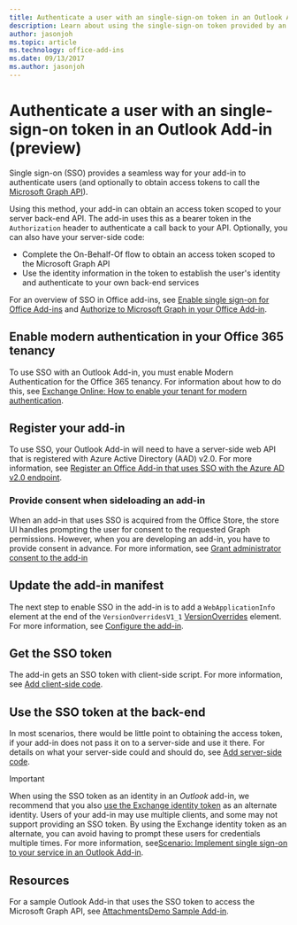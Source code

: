 ```yaml
---
title: Authenticate a user with an single-sign-on token in an Outlook Add-in | Microsoft Docs
description: Learn about using the single-sign-on token provided by an Outlook Add-in to implement SSO with your service.
author: jasonjoh
ms.topic: article
ms.technology: office-add-ins
ms.date: 09/13/2017
ms.author: jasonjoh
---
```


# Authenticate a user with an single-sign-on token in an Outlook Add-in (preview)

Single sign-on (SSO) provides a seamless way for your add-in to authenticate users (and optionally to obtain access tokens to call the [Microsoft Graph API](https://developer.microsoft.com/en-us/graph/docs/concepts/overview)). 

Using this method, your add-in can obtain an access token scoped to your server back-end API. The add-in uses this as a bearer token in the `Authorization` header to authenticate a call back to your API. Optionally, you can also have your server-side code:

- Complete the On-Behalf-Of flow to obtain an access token scoped to the Microsoft Graph API
- Use the identity information in the token to establish the user's identity and authenticate to your own back-end services

For an overview of SSO in Office add-ins, see [Enable single sign-on for Office Add-ins](https://docs.microsoft.com/en-us/office/dev/add-ins/develop/sso-in-office-add-ins) and [Authorize to Microsoft Graph in your Office Add-in](https://docs.microsoft.com/en-us/office/dev/add-ins/develop/authorize-to-microsoft-graph). 

## Enable modern authentication in your Office 365 tenancy

To use SSO with an Outlook Add-in, you must enable Modern Authentication for the Office 365 tenancy. For information about how to do this, see [Exchange Online: How to enable your tenant for modern authentication](https://social.technet.microsoft.com/wiki/contents/articles/32711.exchange-online-how-to-enable-your-tenant-for-modern-authentication.aspx).

## Register your add-in

To use SSO, your Outlook Add-in will need to have a server-side web API that is registered with Azure Active Directory (AAD) v2.0. For more information, see [Register an Office Add-in that uses SSO with the Azure AD v2.0 endpoint](https://docs.microsoft.com/en-us/office/dev/add-ins/develop/register-sso-add-in-aad-v2).

### Provide consent when sideloading an add-in

When an add-in that uses SSO is acquired from the Office Store, the store UI handles prompting the user for consent to the requested Graph permissions. However, when you are developing an add-in, you have to provide consent in advance. For more information, see [Grant administrator consent to the add-in](https://docs.microsoft.com/en-us/office/dev/add-ins/develop/grant-admin-consent-to-an-add-in)

## Update the add-in manifest

The next step to enable SSO in the add-in is to add a `WebApplicationInfo` element at the end of the `VersionOverridesV1_1` [VersionOverrides](https://dev.office.com/reference/add-ins/manifest/versionoverrides?product=outlook) element. For more information, see [Configure the add-in](https://docs.microsoft.com/en-us/office/dev/add-ins/develop/sso-in-office-add-ins#configure-the-add-in). 

## Get the SSO token

The add-in gets an SSO token with client-side script. For more information, see [Add client-side code](https://docs.microsoft.com/en-us/office/dev/add-ins/develop/sso-in-office-add-ins#add-client-side-code).

## Use the SSO token at the back-end

In most scenarios, there would be little point to obtaining the access token, if your add-in does not pass it on to a server-side and use it there. For details on what your server-side could and should do, see [Add server-side code](https://docs.microsoft.com/en-us/office/dev/add-ins/develop/sso-in-office-add-ins#add-server-side-code).

> [!IMPORTANT]
> When using the SSO token as an identity in an *Outlook* add-in, we recommend that you also [use the Exchange identity token](authenticate-a-user-with-an-identity-token.md) as an alternate identity. Users of your add-in may use multiple clients, and some may not support providing an SSO token. By using the Exchange identity token as an alternate, you can avoid having to prompt these users for credentials multiple times. For more information, see[Scenario: Implement single sign-on to your service in an Outlook Add-in](implement-sso-in-outlook-add-in.md).

## Resources

For a sample Outlook Add-in that uses the SSO token to access the Microsoft Graph API, see [AttachmentsDemo Sample Add-in](https://github.com/OfficeDev/outlook-add-in-attachments-demo).